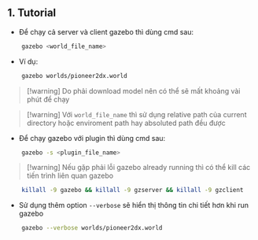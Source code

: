 ## 1. Tutorial

- Để chạy cả server và client gazebo thì dùng cmd sau:

```bash
	gazebo <world_file_name>
```
- Ví dụ:

```bash
	gazebo worlds/pioneer2dx.world
```

> [!warning] Do phải download model nên có thể sẽ mất khoảng vài phút để chạy

> [!warning] Với `world_file_name` thì sử dụng relative path của current directory hoặc enviroment path hay absoluted path đều được

- Để chạy gazebo với plugin thì dùng cmd sau:

```bash
	gazebo -s <plugin_file_name>
```

> [!warning] Nếu gặp phải lỗi gazebo already running thì có thể kill các tiến trình liên quan gazebo 

```bash
	killall -9 gazebo && killall -9 gzserver && killall -9 gzclient
```

- Sử dụng thêm option `--verbose` sẽ hiển thị thông tin chi tiết hơn khi run gazebo

```bash
	gazebo --verbose worlds/pioneer2dx.world
```









































